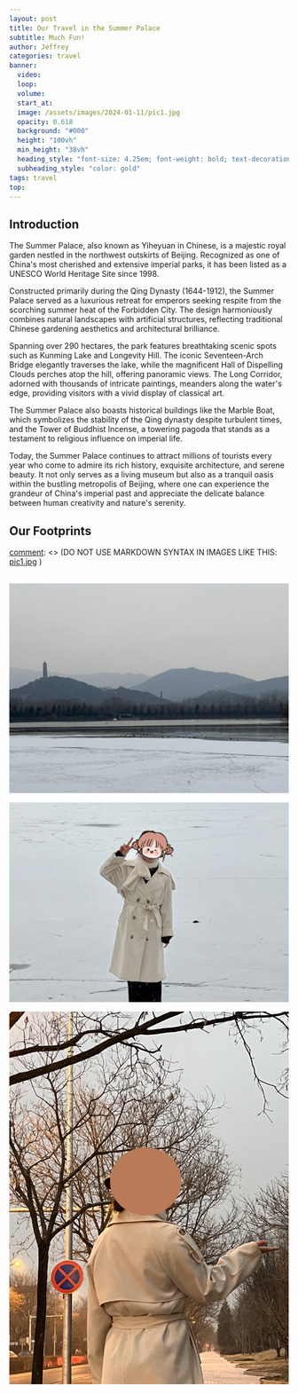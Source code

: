 ```yaml
---
layout: post
title: Our Travel in the Summer Palace
subtitle: Much Fun!
author: Jeffrey
categories: travel
banner:
  video:
  loop: 
  volume: 
  start_at: 
  image: /assets/images/2024-01-11/pic1.jpg 
  opacity: 0.618
  background: "#000"
  height: "100vh"
  min_height: "38vh"
  heading_style: "font-size: 4.25em; font-weight: bold; text-decoration: underline"
  subheading_style: "color: gold"
tags: travel
top:
---
```

[comment]: <> (DO NOT USE # Introduction, OTHERWISE THERE IS NO TOC! USE ## Introduction)

## Introduction

The Summer Palace, also known as Yiheyuan in Chinese, is a majestic royal garden nestled in the northwest outskirts of Beijing. Recognized as one of China's most cherished and extensive imperial parks, it has been listed as a UNESCO World Heritage Site since 1998.
 
Constructed primarily during the Qing Dynasty (1644-1912), the Summer Palace served as a luxurious retreat for emperors seeking respite from the scorching summer heat of the Forbidden City. The design harmoniously combines natural landscapes with artificial structures, reflecting traditional Chinese gardening aesthetics and architectural brilliance.

Spanning over 290 hectares, the park features breathtaking scenic spots such as Kunming Lake and Longevity Hill. The iconic Seventeen-Arch Bridge elegantly traverses the lake, while the magnificent Hall of Dispelling Clouds perches atop the hill, offering panoramic views. The Long Corridor, adorned with thousands of intricate paintings, meanders along the water's edge, providing visitors with a vivid display of classical art.

The Summer Palace also boasts historical buildings like the Marble Boat, which symbolizes the stability of the Qing dynasty despite turbulent times, and the Tower of Buddhist Incense, a towering pagoda that stands as a testament to religious influence on imperial life.

Today, the Summer Palace continues to attract millions of tourists every year who come to admire its rich history, exquisite architecture, and serene beauty. It not only serves as a living museum but also as a tranquil oasis within the bustling metropolis of Beijing, where one can experience the grandeur of China's imperial past and appreciate the delicate balance between human creativity and nature's serenity. 


## Our Footprints



[comment]: <> (This is a comment, it will not be included)
[comment]: <> (DO NOT USE MARKDOWN SYNTAX IN IMAGES LIKE THIS: [pic1.jpg]("https://raw.githubusercontent.com/jeffreyren1/blog/master/assets/images/2024-01-11/pic1.jpg") )

[comment]: <> (DO NOT USE LOCAL PATH, BUT USE URL. not recommended:<img src=/assets/images/2024-01-11/pic1.jpg align=center />)


<br>
<div>
<img src="https://raw.githubusercontent.com/jeffreyren1/blog/master/assets/images/2024-01-11/pic1.jpg" alt ="pic1" align="middle" />
</div>

<br>
<div>
<img src="https://raw.githubusercontent.com/jeffreyren1/blog/master/assets/images/2024-01-11/pic2.jpg" alt ="pic2" align="middle" />
</div>

<br>
<div>
<img src="https://raw.githubusercontent.com/jeffreyren1/blog/master/assets/images/2024-01-11/pic3.jpg" alt ="pic3" align="middle" />
</div>  

[comment]: <> (DO NOT USE width="80%" height="80%" )
